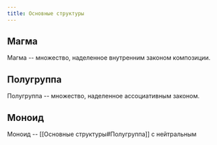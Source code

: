 ```yaml
---
title: Основные структуры
---
```


## Магма
Магма -- множество, наделенное внутренним законом композиции.

## Полугруппа
Полугруппа -- множество, наделенное ассоциативным законом.

## Моноид
Моноид -- [[Основные структуры#Полугруппа]] с нейтральным
